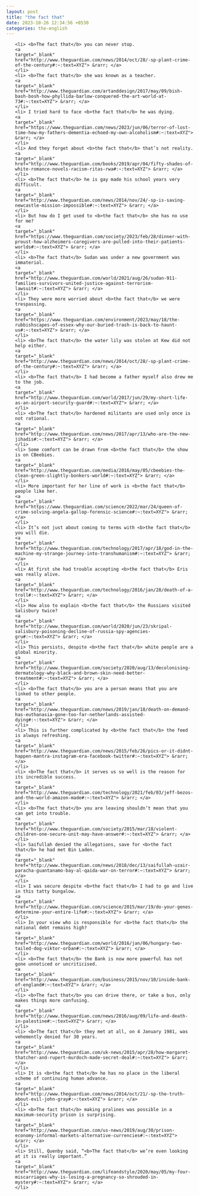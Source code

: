 ```yaml
---
layout: post
title: "the fact that"
date: 2023-10-26 12:34:56 +0530
categories: the-english
---
```

<ol>

    <li> <b>The fact that</b> you can never stop.
    <a 
    target="_blank" 
    href="http://www.theguardian.com/news/2014/oct/28/-sp-plant-crime-of-the-century#:~:text=XYZ"> &rarr; </a>
    </li>
    <li> <b>The fact that</b> she was known as a teacher.
    <a 
    target="_blank" 
    href="http://www.theguardian.com/artanddesign/2017/may/09/bish-bash-bosh-how-phyllida-barlow-conquered-the-art-world-at-73#:~:text=XYZ"> &rarr; </a>
    </li>
    <li> I tried hard to face <b>the fact that</b> he was dying.
    <a 
    target="_blank" 
    href="https://www.theguardian.com/news/2023/jun/06/terror-of-lost-time-how-my-fathers-dementia-echoed-my-own-alcoholism#:~:text=XYZ"> &rarr; </a>
    </li>
    <li> And they forget about <b>the fact that</b> that’s not reality.
    <a 
    target="_blank" 
    href="http://www.theguardian.com/books/2019/apr/04/fifty-shades-of-white-romance-novels-racism-ritas-rwa#:~:text=XYZ"> &rarr; </a>
    </li>
    <li> <b>The fact that</b> he is gay made his school years very difficult.
    <a 
    target="_blank" 
    href="http://www.theguardian.com/news/2014/nov/24/-sp-is-saving-newcastle-mission-impossible#:~:text=XYZ"> &rarr; </a>
    </li>
    <li> But how do I get used to <b>the fact that</b> she has no use for me?
    <a 
    target="_blank" 
    href="https://www.theguardian.com/society/2023/feb/28/dinner-with-proust-how-alzheimers-caregivers-are-pulled-into-their-patients-worlds#:~:text=XYZ"> &rarr; </a>
    </li>
    <li> <b>The fact that</b> Sudan was under a new government was immaterial.
    <a 
    target="_blank" 
    href="http://www.theguardian.com/world/2021/aug/26/sudan-911-families-survivors-united-justice-against-terrorism-lawsuit#:~:text=XYZ"> &rarr; </a>
    </li>
    <li> They were more worried about <b>the fact that</b> we were trespassing.
    <a 
    target="_blank" 
    href="https://www.theguardian.com/environment/2023/may/18/the-rubbishscapes-of-essex-why-our-buried-trash-is-back-to-haunt-us#:~:text=XYZ"> &rarr; </a>
    </li>
    <li> <b>The fact that</b> the water lily was stolen at Kew did not help either.
    <a 
    target="_blank" 
    href="http://www.theguardian.com/news/2014/oct/28/-sp-plant-crime-of-the-century#:~:text=XYZ"> &rarr; </a>
    </li>
    <li> <b>The fact that</b> I had become a father myself also drew me to the job.
    <a 
    target="_blank" 
    href="http://www.theguardian.com/world/2017/jun/29/my-short-life-as-an-airport-security-guard#:~:text=XYZ"> &rarr; </a>
    </li>
    <li> <b>The fact that</b> hardened militants are used only once is not rational.
    <a 
    target="_blank" 
    href="http://www.theguardian.com/news/2017/apr/13/who-are-the-new-jihadis#:~:text=XYZ"> &rarr; </a>
    </li>
    <li> Some comfort can be drawn from <b>the fact that</b> the show is on CBeebies.
    <a 
    target="_blank" 
    href="http://www.theguardian.com/media/2016/may/05/cbeebies-the-clean-green-slightly-bonkers-world#:~:text=XYZ"> &rarr; </a>
    </li>
    <li> More important for her line of work is <b>the fact that</b> people like her.
    <a 
    target="_blank" 
    href="https://www.theguardian.com/science/2022/mar/24/queen-of-crime-solving-angela-gallop-forensic-science#:~:text=XYZ"> &rarr; </a>
    </li>
    <li> It’s not just about coming to terms with <b>the fact that</b> you will die.
    <a 
    target="_blank" 
    href="http://www.theguardian.com/technology/2017/apr/18/god-in-the-machine-my-strange-journey-into-transhumanism#:~:text=XYZ"> &rarr; </a>
    </li>
    <li> At first she had trouble accepting <b>the fact that</b> Eris was really alive.
    <a 
    target="_blank" 
    href="http://www.theguardian.com/technology/2016/jan/28/death-of-a-troll#:~:text=XYZ"> &rarr; </a>
    </li>
    <li> How also to explain <b>the fact that</b> the Russians visited Salisbury twice?
    <a 
    target="_blank" 
    href="http://www.theguardian.com/world/2020/jun/23/skripal-salisbury-poisoning-decline-of-russia-spy-agencies-gru#:~:text=XYZ"> &rarr; </a>
    </li>
    <li> This persists, despite <b>the fact that</b> white people are a global minority.
    <a 
    target="_blank" 
    href="http://www.theguardian.com/society/2020/aug/13/decolonising-dermatology-why-black-and-brown-skin-need-better-treatment#:~:text=XYZ"> &rarr; </a>
    </li>
    <li> <b>The fact that</b> you are a person means that you are linked to other people.
    <a 
    target="_blank" 
    href="http://www.theguardian.com/news/2019/jan/18/death-on-demand-has-euthanasia-gone-too-far-netherlands-assisted-dying#:~:text=XYZ"> &rarr; </a>
    </li>
    <li> This is further complicated by <b>the fact that</b> the feed is always refreshing.
    <a 
    target="_blank" 
    href="http://www.theguardian.com/news/2015/feb/26/pics-or-it-didnt-happen-mantra-instagram-era-facebook-twitter#:~:text=XYZ"> &rarr; </a>
    </li>
    <li> <b>The fact that</b> it serves us so well is the reason for its incredible success.
    <a 
    target="_blank" 
    href="http://www.theguardian.com/technology/2021/feb/03/jeff-bezos-and-the-world-amazon-made#:~:text=XYZ"> &rarr; </a>
    </li>
    <li> <b>The fact that</b> you are leaving shouldn’t mean that you can get into trouble.
    <a 
    target="_blank" 
    href="http://www.theguardian.com/society/2015/mar/18/violent-children-one-secure-unit-may-have-answer#:~:text=XYZ"> &rarr; </a>
    </li>
    <li> Saifullah denied the allegations, save for <b>the fact that</b> he had met Bin Laden.
    <a 
    target="_blank" 
    href="http://www.theguardian.com/news/2018/dec/13/saifullah-uzair-paracha-guantanamo-bay-al-qaida-war-on-terror#:~:text=XYZ"> &rarr; </a>
    </li>
    <li> I was secure despite <b>the fact that</b> I had to go and live in this tatty bungalow.
    <a 
    target="_blank" 
    href="http://www.theguardian.com/science/2015/mar/19/do-your-genes-determine-your-entire-life#:~:text=XYZ"> &rarr; </a>
    </li>
    <li> In your view who is responsible for <b>the fact that</b> the national debt remains high?
    <a 
    target="_blank" 
    href="http://www.theguardian.com/world/2016/jan/06/hungary-two-tailed-dog-viktor-orban#:~:text=XYZ"> &rarr; </a>
    </li>
    <li> <b>The fact that</b> the Bank is now more powerful has not gone unnoticed or uncriticised.
    <a 
    target="_blank" 
    href="http://www.theguardian.com/business/2015/nov/10/inside-bank-of-england#:~:text=XYZ"> &rarr; </a>
    </li>
    <li> <b>The fact that</b> you can drive there, or take a bus, only makes things more confusing.
    <a 
    target="_blank" 
    href="http://www.theguardian.com/news/2016/aug/09/life-and-death-in-palestine#:~:text=XYZ"> &rarr; </a>
    </li>
    <li> <b>The fact that</b> they met at all, on 4 January 1981, was vehemently denied for 30 years.
    <a 
    target="_blank" 
    href="http://www.theguardian.com/uk-news/2015/apr/28/how-margaret-thatcher-and-rupert-murdoch-made-secret-deal#:~:text=XYZ"> &rarr; </a>
    </li>
    <li> It is <b>the fact that</b> he has no place in the liberal scheme of continuing human advance.
    <a 
    target="_blank" 
    href="http://www.theguardian.com/news/2014/oct/21/-sp-the-truth-about-evil-john-gray#:~:text=XYZ"> &rarr; </a>
    </li>
    <li> <b>The fact that</b> making pralines was possible in a maximum-security prison is surprising.
    <a 
    target="_blank" 
    href="http://www.theguardian.com/us-news/2019/aug/30/prison-economy-informal-markets-alternative-currencies#:~:text=XYZ"> &rarr; </a>
    </li>
    <li> Still, Quenby said, “<b>The fact that</b> we’re even looking at it is really important.”
    <a 
    target="_blank" 
    href="http://www.theguardian.com/lifeandstyle/2020/may/05/my-four-miscarriages-why-is-losing-a-pregnancy-so-shrouded-in-mystery#:~:text=XYZ"> &rarr; </a>
    </li>